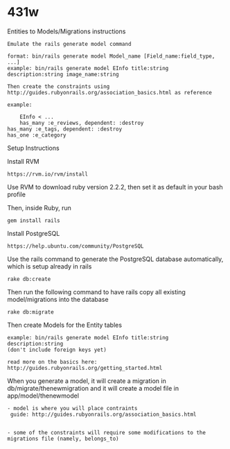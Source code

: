 # 431w

Entities to Models/Migrations instructions


    Emulate the rails generate model command
    
    format: bin/rails generate model Model_name [Field_name:field_type, ...]
    example: bin/rails generate model EInfo title:string description:string image_name:string
    
    Then create the constraints using http://guides.rubyonrails.org/association_basics.html as reference
    
    example: 
    
        EInfo < ...
        has_many :e_reviews, dependent: :destroy
	has_many :e_tags, dependent: :destroy
	has_one :e_category


Setup Instructions

Install RVM

    https://rvm.io/rvm/install

Use RVM to download ruby version 2.2.2, then set it as default in your bash profile

Then, inside Ruby, run

    gem install rails
  
Install PostgreSQL

    https://help.ubuntu.com/community/PostgreSQL
  
Use the rails command to generate the PostgreSQL database automatically, which is setup already in rails

    rake db:create

Then run the following command to have rails copy all existing model/migrations into the database

    rake db:migrate
  
Then create Models for the Entity tables

    example: bin/rails generate model EInfo title:string description:string
    (don't include foreign keys yet)
  
    read more on the basics here: http://guides.rubyonrails.org/getting_started.html
  
When you generate a model, it will create a migration in db/migrate/thenewmigration and it will create a model file in app/model/thenewmodel

    - model is where you will place contraints
     guide: http://guides.rubyonrails.org/association_basics.html


    - some of the constraints will require some modifications to the migrations file (namely, belongs_to)
